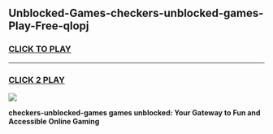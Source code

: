 
## Unblocked-Games-checkers-unblocked-games-Play-Free-qlopj
<h3>
<a href="https://premium76.site?title=checkers-unblocked-games&ref=18A1">CLICK TO PLAY</a></h3>
<hr>

<h3>
<a href="https://premium76.site?title=checkers-unblocked-games&ref=18A1">CLICK 2 PLAY</a>
  
</h3>

<a href="https://premium76.site?title=checkers-unblocked-games&ref=18A1"><img src="https://clearcache.store/games.png"></a>


**checkers-unblocked-games games unblocked: Your Gateway to Fun and Accessible Online Gaming**
